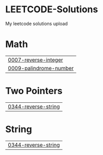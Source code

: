 # LEETCODE-Solutions
My leetcode solutions upload


# Math
|  |
| ------- |
| [0007-reverse-integer](https://github.com/KAsHiSHSET/LEETCODE-Solutions/tree/master/0007-reverse-integer) |
| [0009-palindrome-number](https://github.com/KAsHiSHSET/LEETCODE-Solutions/tree/master/0009-palindrome-number) |
# Two Pointers
|  |
| ------- |
| [0344-reverse-string](https://github.com/KAsHiSHSET/LEETCODE-Solutions/tree/master/0344-reverse-string) |
# String
|  |
| ------- |
| [0344-reverse-string](https://github.com/KAsHiSHSET/LEETCODE-Solutions/tree/master/0344-reverse-string) |